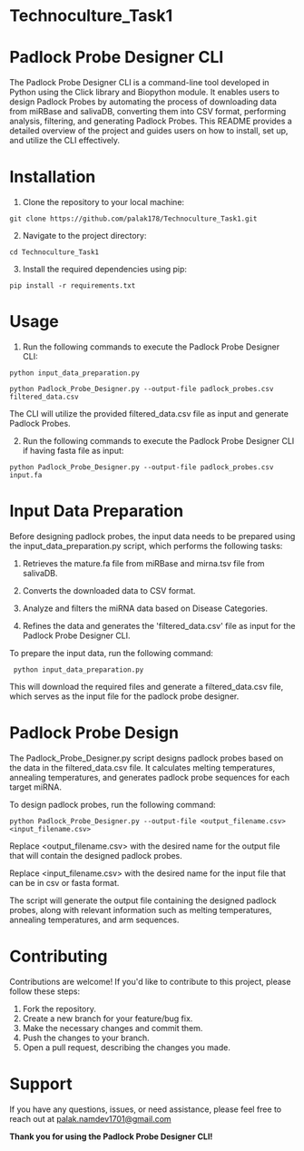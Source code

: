 # Technoculture_Task1
# Padlock Probe Designer CLI
The Padlock Probe Designer CLI is a command-line tool developed in Python using the Click library and Biopython module. It enables users to design Padlock Probes by automating the process of downloading data from miRBase and salivaDB, converting them into CSV format, performing analysis, filtering, and generating Padlock Probes. This README provides a detailed overview of the project and guides users on how to install, set up, and utilize the CLI effectively.

# Installation
1. Clone the repository to your local machine:
```
git clone https://github.com/palak178/Technoculture_Task1.git 
```

2. Navigate to the project directory: 
```
cd Technoculture_Task1
```

3. Install the required dependencies using pip:
```
pip install -r requirements.txt
```

# Usage
1. Run the following commands to execute the Padlock Probe Designer CLI:
```
python input_data_preparation.py
``` 
```
python Padlock_Probe_Designer.py --output-file padlock_probes.csv filtered_data.csv
```

 The CLI will utilize the provided filtered_data.csv file as input and generate Padlock Probes.

2. Run the following commands to execute the Padlock Probe Designer CLI if having fasta file as input:
```
python Padlock_Probe_Designer.py --output-file padlock_probes.csv input.fa
```

# Input Data Preparation
   Before designing padlock probes, the input data needs to be prepared using the input_data_preparation.py script, which performs the following tasks:

   1. Retrieves the mature.fa file from miRBase and mirna.tsv file from salivaDB.
  
   2. Converts the downloaded data to CSV format.
  
   3. Analyze and filters the miRNA data based on Disease Categories.
   
   4. Refines the data and generates the 'filtered_data.csv' file as input for the Padlock Probe Designer CLI.

 To prepare the input data, run the following command:
 ```
  python input_data_preparation.py
 ```
This will download the required files and generate a filtered_data.csv file, which serves as the input file for the padlock probe designer.

# Padlock Probe Design
The Padlock_Probe_Designer.py script designs padlock probes based on the data in the filtered_data.csv file. It calculates melting temperatures, annealing temperatures, and generates padlock probe sequences for each target miRNA.

To design padlock probes, run the following command:
```
python Padlock_Probe_Designer.py --output-file <output_filename.csv> <input_filename.csv>
```
Replace <output_filename.csv> with the desired name for the output file that will contain the designed padlock probes.

Replace <input_filename.csv> with the desired name for the input file that can be in csv or fasta format.

The script will generate the output file containing the designed padlock probes, along with relevant information such as melting temperatures, annealing temperatures, and arm sequences.

# Contributing
Contributions are welcome! If you'd like to contribute to this project, please follow these steps:

1. Fork the repository.
2. Create a new branch for your feature/bug fix.
3. Make the necessary changes and commit them.
4. Push the changes to your branch.
5. Open a pull request, describing the changes you made.

# Support
If you have any questions, issues, or need assistance, please feel free to reach out at palak.namdev1701@gmail.com

**Thank you for using the Padlock Probe Designer CLI!**


